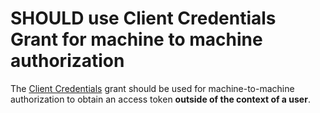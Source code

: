 # SHOULD use Client Credentials Grant for machine to machine authorization

The [Client Credentials](https://oauth.net/2/grant-types/client-credentials) grant should be used for machine-to-machine authorization to obtain an access token **outside of the context of a user**.
